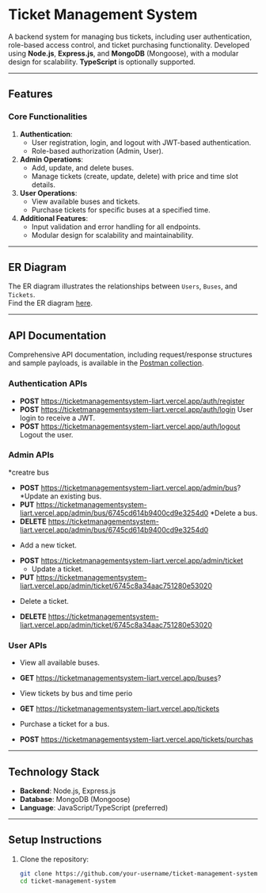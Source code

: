 # Ticket Management System

A backend system for managing bus tickets, including user authentication, role-based access control, and ticket purchasing functionality. Developed using **Node.js**, **Express.js**, and **MongoDB** (Mongoose), with a modular design for scalability. **TypeScript** is optionally supported.

---

## Features

### Core Functionalities
1. **Authentication**:
   - User registration, login, and logout with JWT-based authentication.
   - Role-based authorization (Admin, User).
2. **Admin Operations**:
   - Add, update, and delete buses.
   - Manage tickets (create, update, delete) with price and time slot details.
3. **User Operations**:
   - View available buses and tickets.
   - Purchase tickets for specific buses at a specified time.
4. **Additional Features**:
   - Input validation and error handling for all endpoints.
   - Modular design for scalability and maintainability.

---

## ER Diagram

The ER diagram illustrates the relationships between `Users`, `Buses`, and `Tickets`.  
Find the ER diagram [here](https://drive.google.com/file/d/1aXrzDu3_pXIP9BMQl47XYBdBd8PaA7Oj/view?usp=sharing).


---

## API Documentation

Comprehensive API documentation, including request/response structures and sample payloads, is available in the [Postman collection](https://api.postman.com/collections/35012738-f14f8cb5-7d24-4434-9587-52f48be337f6?access_key=PMAT-01JDQ19TK19N5AX3B9BZGXXM4P).

### Authentication APIs
- **POST** https://ticketmanagementsystem-liart.vercel.app/auth/register  
- **POST** https://ticketmanagementsystem-liart.vercel.app/auth/login 
  User login to receive a JWT.  
- **POST** https://ticketmanagementsystem-liart.vercel.app/auth/logout 
  Logout the user.

### Admin APIs
 *creatre bus 
- **POST** https://ticketmanagementsystem-liart.vercel.app/admin/bus? 
 *Update an existing bus.  
- **PUT** https://ticketmanagementsystem-liart.vercel.app/admin/bus/6745cd614b9400cd9e3254d0
 *Delete a bus.  
- **DELETE** https://ticketmanagementsystem-liart.vercel.app/admin/bus/6745cd614b9400cd9e3254d0  
* Add a new ticket. 
- **POST** https://ticketmanagementsystem-liart.vercel.app/admin/ticket  
  * Update a ticket.  
- **PUT** https://ticketmanagementsystem-liart.vercel.app/admin/ticket/6745c8a34aac751280e53020 
 * Delete a ticket.  
- **DELETE** https://ticketmanagementsystem-liart.vercel.app/admin/ticket/6745c8a34aac751280e53020
  

### User APIs
* View all available buses. 
- **GET** https://ticketmanagementsystem-liart.vercel.app/buses?  
* View tickets by bus and time perio
- **GET** https://ticketmanagementsystem-liart.vercel.app/tickets
 * Purchase a ticket for a bus.  
- **POST** https://ticketmanagementsystem-liart.vercel.app/tickets/purchas  
---
## Technology Stack

- **Backend**: Node.js, Express.js  
- **Database**: MongoDB (Mongoose)  
- **Language**: JavaScript/TypeScript (preferred)  

---

## Setup Instructions
1. Clone the repository:
   ```bash
   git clone https://github.com/your-username/ticket-management-system.git
   cd ticket-management-system
